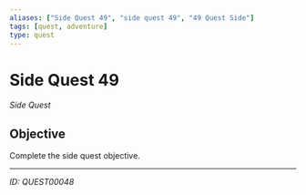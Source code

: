 ```yaml
---
aliases: ["Side Quest 49", "side quest 49", "49 Quest Side"]
tags: [quest, adventure]
type: quest
---
```


# Side Quest 49

*Side Quest*

## Objective
Complete the side quest objective.

---
*ID: QUEST00048*